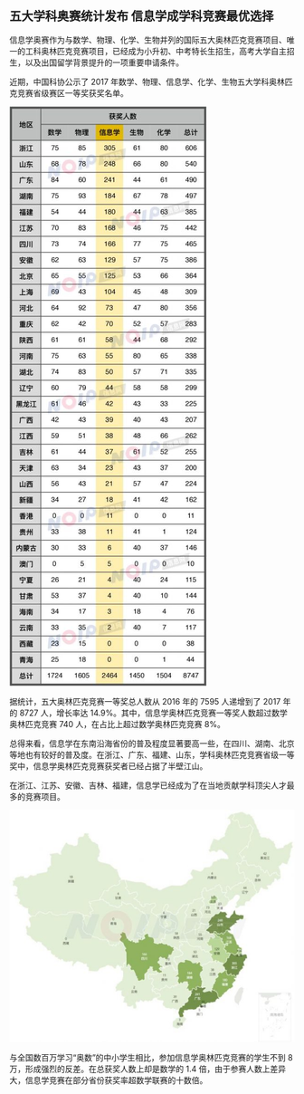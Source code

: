 ## 五大学科奥赛统计发布 信息学成学科竞赛最优选择

信息学奥赛作为与数学、物理、化学、生物并列的国际五大奥林匹克竞赛项目、唯一的工科奥林匹克竞赛项目，已经成为小升初、中考特长生招生，高考大学自主招生，以及出国留学背景提升的一项重要申请条件。

近期，中国科协公示了 2017 年数学、物理、信息学、化学、生物五大学科奥林匹克竞赛省级赛区一等奖获奖名单。

![noip_roadmap](../images/reference/s1.jpg)

据统计，五大奥林匹克竞赛一等奖总人数从 2016 年的 7595 人递增到了 2017 年的 8727 人，增长率达 14.9%。其中，信息学奥林匹克竞赛一等奖人数超过数学奥林匹克竞赛 740 人，在占比上超过数学奥林匹克竞赛 8%。

总得来看，信息学在东南沿海省份的普及程度显著要高一些，在四川、湖南、北京等地也有较好的普及度。在浙江、广东、福建、山东，学科奥林匹克竞赛省级一等奖中，信息学奥林匹克竞赛获奖者已经占据了半壁江山。

在浙江、江苏、安徽、吉林、福建，信息学已经成为了在当地贡献学科顶尖人才最多的竞赛项目。

![noip_roadmap](../images/reference/s2.jpg)

与全国数百万学习“奥数”的中小学生相比，参加信息学奥林匹克竞赛的学生不到 8 万，形成强烈的反差。在总获奖人数上却是数学的 1.4 倍，由于参赛人数上差异大，信息学竞赛在部分省份获奖率超数学联赛的十数倍。 